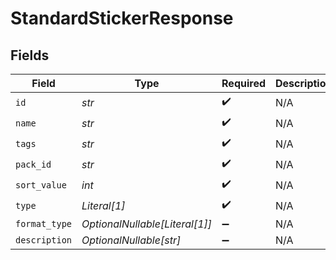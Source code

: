# StandardStickerResponse


## Fields

| Field                          | Type                           | Required                       | Description                    |
| ------------------------------ | ------------------------------ | ------------------------------ | ------------------------------ |
| `id`                           | *str*                          | :heavy_check_mark:             | N/A                            |
| `name`                         | *str*                          | :heavy_check_mark:             | N/A                            |
| `tags`                         | *str*                          | :heavy_check_mark:             | N/A                            |
| `pack_id`                      | *str*                          | :heavy_check_mark:             | N/A                            |
| `sort_value`                   | *int*                          | :heavy_check_mark:             | N/A                            |
| `type`                         | *Literal[1]*                   | :heavy_check_mark:             | N/A                            |
| `format_type`                  | *OptionalNullable[Literal[1]]* | :heavy_minus_sign:             | N/A                            |
| `description`                  | *OptionalNullable[str]*        | :heavy_minus_sign:             | N/A                            |
